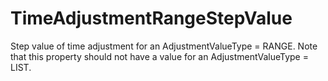 TimeAdjustmentRangeStepValue
============================

Step value of time adjustment for an AdjustmentValueType = RANGE. Note that this property should not have a value for an  AdjustmentValueType = LIST.
